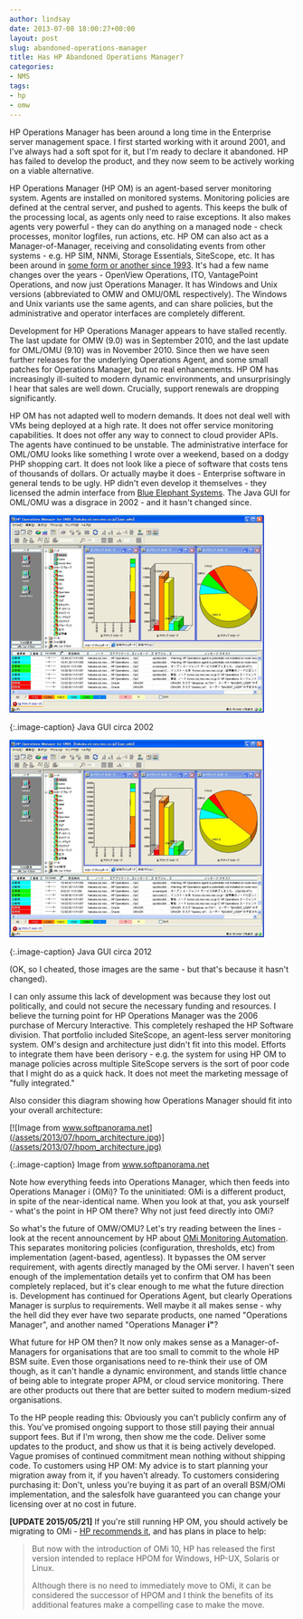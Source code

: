 ```yaml
---
author: lindsay
date: 2013-07-08 18:00:27+00:00
layout: post
slug: abandoned-operations-manager
title: Has HP Abandoned Operations Manager?
categories:
- NMS
tags:
- hp
- omw
---
```


HP Operations Manager has been around a long time in the Enterprise server management space. I first started working with it around 2001, and I've always had a soft spot for it, but I'm ready to declare it abandoned. HP has failed to develop the product, and they now seem to be actively working on a viable alternative.

HP Operations Manager (HP OM) is an agent-based server monitoring system. Agents are installed on monitored systems. Monitoring policies are defined at the central server, and pushed to agents. This keeps the bulk of the processing local, as agents only need to raise exceptions. It also makes agents very powerful - they can do anything on a managed node - check processes, monitor logfiles, run actions, etc. HP OM can also act as a Manager-of-Manager, receiving and consolidating events from other systems - e.g. HP SIM, NNMi, Storage Essentials, SiteScope, etc. It has been around in [some form or another since 1993](http://www.softpanorama.org/Admin/HP_operations_manager/index.shtml). It's had a few name changes over the years - OpenView Operations, ITO, VantagePoint Operations, and now just Operations Manager. It has Windows and Unix versions (abbreviated to OMW and OMU/OML respectively). The Windows and Unix variants use the same agents, and can share policies, but the administrative and operator interfaces are completely different.

Development for HP Operations Manager appears to have stalled recently. The last update for OMW (9.0) was in September 2010, and the last update for OML/OMU (9.10) was in November 2010. Since then we have seen further releases for the underlying Operations Agent, and some small patches for Operations Manager, but no real enhancements. HP OM has increasingly ill-suited to modern dynamic environments, and unsurprisingly I hear that sales are well down. Crucially, support renewals are dropping significantly.

HP OM has not adapted well to modern demands. It does not deal well with VMs being deployed at a high rate. It does not offer service monitoring capabilities. It does not offer any way to connect to cloud provider APIs. The agents have continued to be unstable. The administrative interface for OML/OMU looks like something I wrote over a weekend, based on a dodgy PHP shopping cart. It does not look like a piece of software that costs tens of thousands of dollars. Or actually maybe it does - Enterprise software in general tends to be ugly. HP didn't even develop it themselves - they licensed the admin interface from [Blue Elephant Systems](https://blue-elephant-systems.com/). The Java GUI for OML/OMU was a disgrace in 2002 - and it hasn't changed since.

[![](/assets/2013/07/JavaGUI.jpg)](/assets/2013/07/JavaGUI.jpg)

{:.image-caption}
Java GUI circa 2002

[![](/assets/2013/07/JavaGUI1.jpg)](/assets/2013/07/JavaGUI1.jpg)

{:.image-caption}
Java GUI circa 2012


(OK, so I cheated, those images are the same - but that's because it hasn't changed).

I can only assume this lack of development was because they lost out politically, and could not secure the necessary funding and resources. I believe the turning point for HP Operations Manager was the 2006 purchase of Mercury Interactive. This completely reshaped the HP Software division. That portfolio included SiteScope, an agent-less server monitoring system. OM's design and architecture just didn't fit into this model. Efforts to integrate them have been derisory - e.g. the system for using HP OM to manage policies across multiple SiteScope servers is the sort of poor code that I might do as a quick hack. It does not meet the marketing message of "fully integrated."

Also consider this diagram showing how Operations Manager should fit into your overall architecture:

[![Image from www.softpanorama.net](/assets/2013/07/hpom_architecture.jpg)](/assets/2013/07/hpom_architecture.jpg)

{:.image-caption}
Image from www.softpanorama.net

Note how everything feeds into Operations Manager, which then feeds into Operations Manager i (OMi)? To the uninitiated: OMi is a different product, in spite of the near-identical name. When you look at that, you ask yourself - what's the point in HP OM there? Why not just feed directly into OMi?

So what's the future of OMW/OMU? Let's try reading between the lines - look at the recent announcement by HP about [OMi Monitoring Automation](http://h30499.www3.hp.com/t5/Business-Service-Management-BAC/HP-OMi-now-includes-Automation-to-simplify-IT-Monitoring/ba-p/6098861). This separates monitoring policies (configuration, thresholds, etc) from implementation (agent-based, agentless). It bypasses the OM server requirement, with agents directly managed by the OMi server. I haven't seen enough of the implementation details yet to confirm that OM has been completely replaced, but it's clear enough to me what the future direction is. Development has continued for Operations Agent, but clearly Operations Manager is surplus to requirements. Well maybe it all makes sense - why the hell did they ever have two separate products, one named "Operations Manager", and another named "Operations Manager **i"**?

What future for HP OM then? It now only makes sense as a Manager-of-Managers for organisations that are too small to commit to the whole HP BSM suite. Even those organisations need to re-think their use of OM though, as it can't handle a dynamic environment, and stands little chance of being able to integrate proper APM, or cloud service monitoring. There are other products out there that are better suited to modern medium-sized organisations.

To the HP people reading this: Obviously you can't publicly confirm any of this. You've promised ongoing support to those still paying their annual support fees. But if I'm wrong, then show me the code. Deliver some updates to the product, and show us that it is being actively developed. Vague promises of continued commitment mean nothing without shipping code. To customers using HP OM: My advice is to start planning your migration away from it, if you haven't already. To customers considering purchasing it: Don't, unless you're buying it as part of an overall BSM/OMi implementation, and the salesfolk have guaranteed you can change your licensing over at no cost in future.

**[UPDATE 2015/05/21]** If you're still running HP OM, you should actively be migrating to OMi - [HP recommends it](http://h30499.www3.hp.com/t5/Business-Service-Management-BAC/HPOM-users-here-is-why-and-how-to-move-to-OMi/ba-p/6746769), and has plans in place to help:

> But now with the introduction of OMi 10, HP has released the first version intended to replace HPOM for Windows, HP-UX, Solaris or Linux.
> 
> Although there is no need to immediately move to OMi, it can be considered the successor of HPOM and I think the benefits of its additional features make a compelling case to make the move.
